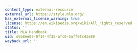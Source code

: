 ```yaml
---
content_type: external-resource
external_url: https://style.mla.org/
has_external_license_warning: true
license: https://en.wikipedia.org/wiki/All_rights_reserved
status: ''
title: MLA Handbook
uid: d6b8ee07-0f14-4f35-afc0-5aff9fc43e89
wayback_url: ''
---
```

